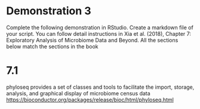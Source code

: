 # Demonstration 3
Complete the following demonstration in RStudio. Create a markdown file of your script. You can follow detail instructions in Xia et al. (2018), Chapter 7: Exploratory Analysis of Microbiome Data and Beyond. All the sections below match the sections in the book

# 7.1
phyloseq provides a set of classes and tools to facilitate the import, storage, analysis, and graphical display of microbiome census data
https://bioconductor.org/packages/release/bioc/html/phyloseq.html

